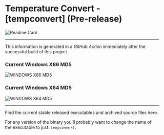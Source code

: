 # Temperature Convert - [tempconvert] (Pre-release)

![Readme Card](https://github-readme-stats.vercel.app/api/pin/?username=Lateralus138&repo=TemperatureConvert)

---

This information is generated in a *GitHub Action* immediately after the successful build of this project.

### Current Windows X86 MD5

![WINDOWS X86 MD5](https://img.shields.io/endpoint?url=https://raw.githubusercontent.com/Lateralus138/TemperatureConvert/master/docs/json/tempconvert_x86_md5.json)

### Current Windows X64 MD5

![WINDOWS X64 MD5](https://img.shields.io/endpoint?url=https://raw.githubusercontent.com/Lateralus138/TemperatureConvert/master/docs/json/tempconvert_x64_md5.json)

---

Find the current stable released executables and archived source files here.

For any version of the binary you&#39;ll probably want to change the name of the executable to just&#58; *`tempconvert`*&#46;
